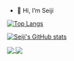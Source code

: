 - 👋 Hi, I’m Seiji

[![Top Langs](https://github-readme-stats.vercel.app/api/top-langs/?username=seiji327)](https://github.com/anuraghazra/github-readme-stats) 

[![Seiji's GitHub stats](https://github-readme-stats.vercel.app/api?username=seiji327&count_private=true&show_icons=true&theme=tokyonight)](https://github.com/seiji327/github-readme-stats)



<a href="https://github.com/anuraghazra/github-readme-stats">
  <img align="center" src="https://github-readme-stats.vercel.app/api/pin/?username=anuraghazra&repo=github-readme-stats" />
</a>
<a href="https://github.com/anuraghazra/convoychat">
  <img align="center" src="https://github-readme-stats.vercel.app/api/pin/?username=anuraghazra&repo=convoychat" />
</a>


<!---
seiji327/seiji327 is a ✨ special ✨ repository because its `README.md` (this file) appears on your GitHub profile.
You can click the Preview link to take a look at your changes.
--->
